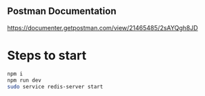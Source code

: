 ## Postman Documentation

https://documenter.getpostman.com/view/21465485/2sAYQgh8JD


# Steps to start

```bash
npm i
npm run dev
sudo service redis-server start




